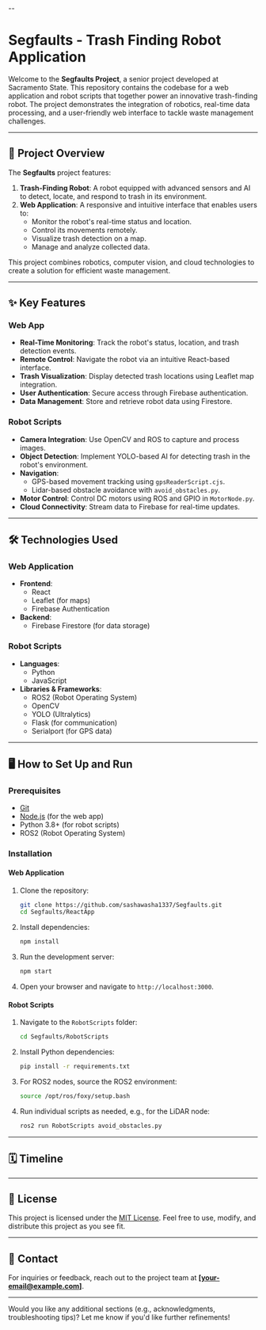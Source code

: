 --

# Segfaults - Trash Finding Robot Application

Welcome to the **Segfaults Project**, a senior project developed at Sacramento State. This repository contains the codebase for a web application and robot scripts that together power an innovative trash-finding robot. The project demonstrates the integration of robotics, real-time data processing, and a user-friendly web interface to tackle waste management challenges.

---

## 🚀 Project Overview

The **Segfaults** project features:

1. **Trash-Finding Robot**: A robot equipped with advanced sensors and AI to detect, locate, and respond to trash in its environment.
2. **Web Application**: A responsive and intuitive interface that enables users to:
   - Monitor the robot's real-time status and location.
   - Control its movements remotely.
   - Visualize trash detection on a map.
   - Manage and analyze collected data.

This project combines robotics, computer vision, and cloud technologies to create a solution for efficient waste management.

---

## ✨ Key Features

### Web App
- **Real-Time Monitoring**: Track the robot's status, location, and trash detection events.
- **Remote Control**: Navigate the robot via an intuitive React-based interface.
- **Trash Visualization**: Display detected trash locations using Leaflet map integration.
- **User Authentication**: Secure access through Firebase authentication.
- **Data Management**: Store and retrieve robot data using Firestore.

### Robot Scripts
- **Camera Integration**: Use OpenCV and ROS to capture and process images.
- **Object Detection**: Implement YOLO-based AI for detecting trash in the robot's environment.
- **Navigation**:
  - GPS-based movement tracking using `gpsReaderScript.cjs`.
  - Lidar-based obstacle avoidance with `avoid_obstacles.py`.
- **Motor Control**: Control DC motors using ROS and GPIO in `MotorNode.py`.
- **Cloud Connectivity**: Stream data to Firebase for real-time updates.

---

## 🛠️ Technologies Used

### Web Application
- **Frontend**:
  - React
  - Leaflet (for maps)
  - Firebase Authentication
- **Backend**:
  - Firebase Firestore (for data storage)

### Robot Scripts
- **Languages**:
  - Python
  - JavaScript
- **Libraries & Frameworks**:
  - ROS2 (Robot Operating System)
  - OpenCV
  - YOLO (Ultralytics)
  - Flask (for communication)
  - Serialport (for GPS data)

---

## 🖥️ How to Set Up and Run

### Prerequisites
- [Git](https://git-scm.com)
- [Node.js](https://nodejs.org/) (for the web app)
- Python 3.8+ (for robot scripts)
- ROS2 (Robot Operating System)

### Installation

#### Web Application
1. Clone the repository:
   ```bash
   git clone https://github.com/sashawasha1337/Segfaults.git
   cd Segfaults/ReactApp
   ```

2. Install dependencies:
   ```bash
   npm install
   ```

3. Run the development server:
   ```bash
   npm start
   ```

4. Open your browser and navigate to `http://localhost:3000`.

#### Robot Scripts
1. Navigate to the `RobotScripts` folder:
   ```bash
   cd Segfaults/RobotScripts
   ```

2. Install Python dependencies:
   ```bash
   pip install -r requirements.txt
   ```

3. For ROS2 nodes, source the ROS2 environment:
   ```bash
   source /opt/ros/foxy/setup.bash
   ```

4. Run individual scripts as needed, e.g., for the LiDAR node:
   ```bash
   ros2 run RobotScripts avoid_obstacles.py
   ```

---

## 🗓️ Timeline

---

## 📜 License

This project is licensed under the [MIT License](LICENSE). Feel free to use, modify, and distribute this project as you see fit.

---

## 📧 Contact

For inquiries or feedback, reach out to the project team at **[your-email@example.com]**.

---

Would you like any additional sections (e.g., acknowledgments, troubleshooting tips)? Let me know if you'd like further refinements!
